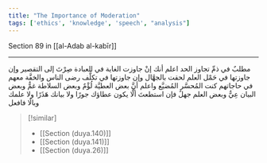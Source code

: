 ```yaml
---
title: "The Importance of Moderation"
tags: ['ethics', 'knowledge', 'speech', "analysis"]
---
```


 Section 89 in [[al-Adab al-kabīr]]

---
مطلبٌ في ذمِّ تجاوز الحد اعلم أنك إنْ جاوزت الغاية في العبادة صِرْتَ إلى التقصير وإن جاوزتها في حَمْل العلم لحقت بالجهَّال وإن جاوزتها في تكلُّف رضى الناس والخفَّة معهم في حاجاتهم كنت المُحسَّر المُضيَّع  واعلم أنَّ بعض العطيَّة لُؤْمٌ وبعض السلاطة غمٌّ وبعض البيان عِيٌّ وبعض العلم جهلٌ  فإن استطعتَ ألَّا يكون عطاؤك جورًا ولا بيانك هَذَرًا ولا علمك وبالًا فافعل

> [!similar]
> - [[Section (duya.140)]]
> - [[Section (duya.141)]]
> - [[Section (duya.26)]]
